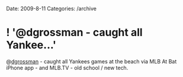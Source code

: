 Date: 2009-8-11
Categories: /archive

# ! '@dgrossman - caught all Yankee...'

@<a href="http://twitter.com/dgrossman">dgrossman</a> - caught all Yankees games at the beach via MLB At Bat iPhone app - and MLB.TV - old school / new tech.
